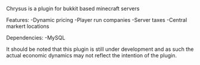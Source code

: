 Chrysus is a plugin for bukkit based minecraft servers

Features:
-Dynamic pricing
-Player run companies
-Server taxes
-Central markert locations

Dependencies:
-MySQL

It should be noted that this plugin is still under development and as such the actual economic dynamics may 
not reflect the intention of the plugin.
